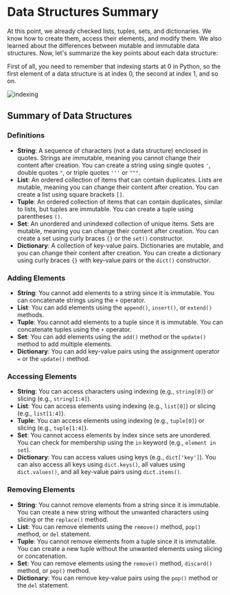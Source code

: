 # Data Structures Summary

At this point, we already checked lists, tuples, sets, and dictionaries. We know how to create them, access their elements, and modify them. We also learned about the differences between mutable and immutable data structures. Now, let's summarize the key points about each data structure:

First of all, you need to remember that indexing starts at 0 in Python, so the first element of a data structure is at index 0, the second at index 1, and so on.

![indexing](../../images/indexing.png)

## Summary of Data Structures

### Definitions

- **String**: A sequence of characters (not a data structure) enclosed in quotes. Strings are immutable, meaning you cannot change their content after creation. You can create a string using single quotes `'`, double quotes `"`, or triple quotes `'''` or `"""`.
- **List**: An ordered collection of items that can contain duplicates. Lists are mutable, meaning you can change their content after creation. You can create a list using square brackets `[]`.
- **Tuple**: An ordered collection of items that can contain duplicates, similar to lists, but tuples are immutable. You can create a tuple using parentheses `()`.
- **Set**: An unordered and unindexed collection of unique items. Sets are mutable, meaning you can change their content after creation. You can create a set using curly braces `{}` or the `set()` constructor.
- **Dictionary**: A collection of key-value pairs. Dictionaries are mutable, and you can change their content after creation. You can create a dictionary using curly braces `{}` with key-value pairs or the `dict()` constructor.

### Adding Elements

- **String**: You cannot add elements to a string since it is immutable. You can concatenate strings using the `+` operator.
- **List**: You can add elements using the `append()`, `insert()`, or `extend()` methods.
- **Tuple**: You cannot add elements to a tuple since it is immutable. You can concatenate tuples using the `+` operator.
- **Set**: You can add elements using the `add()` method or the `update()` method to add multiple elements. 
- **Dictionary**: You can add key-value pairs using the assignment operator `=` or the `update()` method.

### Accessing Elements
- **String**: You can access characters using indexing (e.g., `string[0]`) or slicing (e.g., `string[1:4]`).
- **List**: You can access elements using indexing (e.g., `list[0]`) or slicing (e.g., `list[1:4]`).
- **Tuple**: You can access elements using indexing (e.g., `tuple[0]`) or slicing (e.g., `tuple[1:4]`).
- **Set**: You cannot access elements by index since sets are unordered. You can check for membership using the `in` keyword    (e.g., `element in set`).
- **Dictionary**: You can access values using keys (e.g., `dict['key']`). You can also access all keys using `dict.keys()`, all values using `dict.values()`, and all key-value pairs using `dict.items()`.

### Removing Elements
- **String**: You cannot remove elements from a string since it is immutable. You can create a new string without the unwanted characters using slicing or the `replace()` method.
- **List**: You can remove elements using the `remove()` method, `pop()` method, or `del` statement.
- **Tuple**: You cannot remove elements from a tuple since it is immutable. You can create a new tuple without the unwanted elements using slicing or concatenation.
- **Set**: You can remove elements using the `remove()` method, `discard()` method, or `pop()` method.
- **Dictionary**: You can remove key-value pairs using the `pop()` method or the `del` statement.   